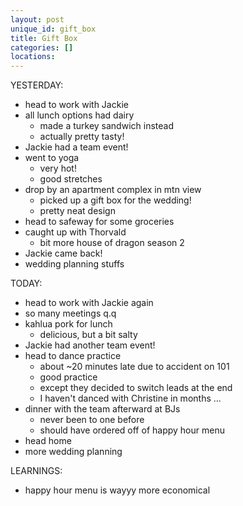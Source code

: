 ```yaml
---
layout: post
unique_id: gift_box
title: Gift Box
categories: []
locations: 
---
```


YESTERDAY:
* head to work with Jackie
* all lunch options had dairy
  * made a turkey sandwich instead
  * actually pretty tasty!
* Jackie had a team event!
* went to yoga
  * very hot!
  * good stretches
* drop by an apartment complex in mtn view
  * picked up a gift box for the wedding!
  * pretty neat design
* head to safeway for some groceries
* caught up with Thorvald
  * bit more house of dragon season 2
* Jackie came back!
* wedding planning stuffs

TODAY:
* head to work with Jackie again
* so many meetings q.q
* kahlua pork for lunch
  * delicious, but a bit salty
* Jackie had another team event!
* head to dance practice
  * about ~20 minutes late due to accident on 101
  * good practice
  * except they decided to switch leads at the end
  * I haven't danced with Christine in months ...
* dinner with the team afterward at BJs
  * never been to one before
  * should have ordered off of happy hour menu
* head home
* more wedding planning

LEARNINGS:
* happy hour menu is wayyy more economical
